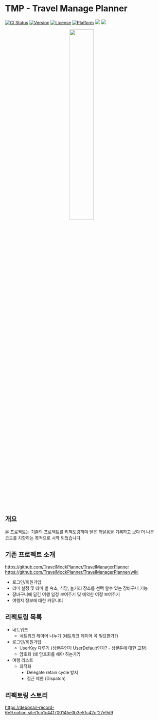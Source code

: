 # TMP - Travel Manage Planner

[![CI Status](https://img.shields.io/travis/ScutiUY/UYRadioButton.svg?style=flat)](https://travis-ci.org/ScutiUY/UYRadioButton) [![Version](https://img.shields.io/cocoapods/v/UYRadioButton.svg?style=flat)](https://cocoapods.org/pods/UYRadioButton) [![License](https://img.shields.io/cocoapods/l/UYRadioButton.svg?style=flat)](https://cocoapods.org/pods/UYRadioButton) [![Platform](https://img.shields.io/cocoapods/p/UYRadioButton.svg?style=flat)](https://cocoapods.org/pods/UYRadioButton) <img src="https://img.shields.io/badge/version-1.0.1-blue.svg?{ style(optional)"> <img src="https://img.shields.io/badge/Swift-F05138?style=flat&logo=Swift&logoColor=white"/></a> 
<div align="center">
<img src = "https://user-images.githubusercontent.com/59588256/154836068-bd7efce0-bed9-4d7d-a76e-0b2e64ca0e27.png" width="40%" height="40%">
</div>


## 개요
본 프로젝트는 기존의 프로젝트를 리팩토링하며 얻은 깨달음을 기록하고 보다 더 나은 코드를 지향하는 목적으로 시작 되었습니다.

## 기존 프로젝트 소개
https://github.com/TravelMockPlanner/TravelManagerPlanner
https://github.com/TravelMockPlanner/TravelManagerPlanner/wiki

- 로그인/회원가입
- 테마 설정 및 테마 별 숙소, 식당, 놀거리 장소를 선택 할수 있는 장바구니 기능
- 장바구니에 담긴 여행 일정 보여주기 및 예약한 여정 보여주기
- 여행지 정보에 대한 커뮤니티 

## 리팩토링 목록
- 네트워크
    - 네트워크 레이어 나누기 (네트워크 레이어 꼭 필요한가?)
- 로그인/회원가입
    - UserKey 다루기 (싱글톤인가 UserDefault인가? - 싱글톤에 대한 고찰)
    - 암호화 (왜 암호화를 해야 하는가?)
- 여행 리스트
    - 최적화
        - Delegate retain cycle 방지
        - 접근 제한 (Dispatch)

## 리팩토링 스토리
https://debonair-record-6e9.notion.site/1cb1c441700145e0b3e51c42cf27e9d9

